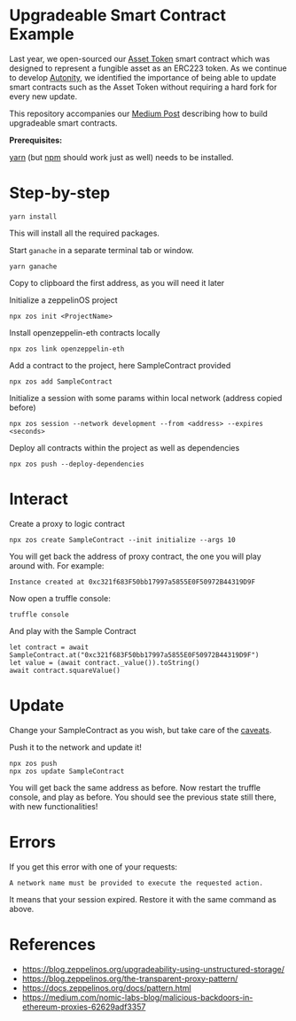 # Upgradeable Smart Contract Example

Last year, we open-sourced our [Asset Token](https://github.com/clearmatics/asset-token) smart contract which was designed to represent a fungible asset as an ERC223 token. As we continue to develop [Autonity](https://github.com/clearmatics/autonity/), we identified the importance of being able to update smart contracts such as the Asset Token without requiring a hard fork for every new update.

This repository accompanies our [Medium Post](https://medium.com/clearmatics/upgrading-smart-contracts-c9fb144eceb7) describing how to build upgradeable smart contracts. 

**Prerequisites:**

[yarn][1] (but [npm][2] should work just as well) needs to be installed.

# Step-by-step

    yarn install

This will install all the required packages.

Start `ganache` in a separate terminal tab or window.

    yarn ganache

Copy to clipboard the first address, as you will need it later

Initialize a zeppelinOS project

    npx zos init <ProjectName>

Install openzeppelin-eth contracts locally

    npx zos link openzeppelin-eth

Add a contract to the project, here SampleContract provided

    npx zos add SampleContract

Initialize a session with some params within local network (address copied before)

    npx zos session --network development --from <address> --expires <seconds>

Deploy all contracts within the project as well as dependencies

    npx zos push --deploy-dependencies

# Interact

Create a proxy to logic contract

    npx zos create SampleContract --init initialize --args 10

You will get back the address of proxy contract, the one you will play around with. For example:

    Instance created at 0xc321f683F50bb17997a5855E0F50972B44319D9F

Now open a truffle console:

    truffle console

And play with the Sample Contract
```
let contract = await SampleContract.at("0xc321f683F50bb17997a5855E0F50972B44319D9F")
let value = (await contract._value()).toString()
await contract.squareValue()
```

# Update

Change your SampleContract as you wish, but take care of the [caveats](https://medium.com/clearmatics/upgrading-smart-contracts-c9fb144eceb7).

Push it to the network and update it!

    npx zos push
    npx zos update SampleContract

You will get back the same address as before.
Now restart the truffle console, and play as before. You should see the previous state still there, with new functionalities!

# Errors

If you get this error with one of your requests:

    A network name must be provided to execute the requested action.

It means that your session expired. Restore it with the same command as above.

# References

* https://blog.zeppelinos.org/upgradeability-using-unstructured-storage/
* https://blog.zeppelinos.org/the-transparent-proxy-pattern/
* https://docs.zeppelinos.org/docs/pattern.html
* https://medium.com/nomic-labs-blog/malicious-backdoors-in-ethereum-proxies-62629adf3357


[1]: https://yarnpkg.com/en/docs/install
[2]: https://docs.npmjs.com/getting-started/installing-node
